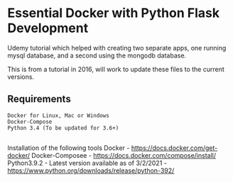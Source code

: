 # Essential Docker with Python Flask Development

Udemy tutorial which helped with creating two separate apps, one running mysql database, and a second using the mongodb database.

This is from a tutorial in 2016, will work to update these files to the current versions.

## Requirements
```shell
Docker for Linux, Mac or Windows
Docker-Compose
Python 3.4 (To be updated for 3.6+)
```

##
Installation of the following tools
Docker - https://docs.docker.com/get-docker/
Docker-Composee - https://docs.docker.com/compose/install/
Python3.9.2 - Latest version available as of 3/2/2021 - https://www.python.org/downloads/release/python-392/


